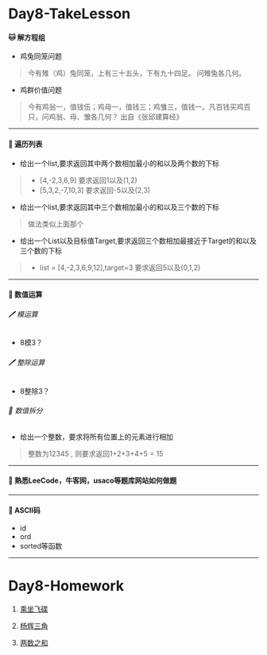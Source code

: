 # Day8-TakeLesson

#### :cat: 解方程组

- 鸡兔同笼问题

> 今有雉（鸡）兔同笼，上有三十五头，下有九十四足。 问雉兔各几何。

- 鸡群价值问题

> 今有鸡翁一，值钱伍；鸡母一，值钱三；鸡雏三，值钱一。凡百钱买鸡百只，问鸡翁、母、雏各几何？ 出自《张邱建算经》

---

#### :dog: 遍历列表

- 给出一个list,要求返回其中两个数相加最小的和以及两个数的下标

> - [4,-2,3,6,9] 要求返回1以及(1,2)
> - [5,3,2,-7,10,3] 要求返回-5以及(2,3)

- 给出一个list,要求返回其中三个数相加最小的和以及三个数的下标

> 做法类似上面那个

- 给出一个List以及目标值Target,要求返回三个数相加最接近于Target的和以及三个数的下标

> - list = [4,-2,3,6,9,12],target=3  要求返回5以及(0,1,2)

---

#### :pig: 数值运算

###### :pen: 模运算

- 8模3？

###### :pen: 整除运算

- 8整除3？

###### :watermelon: 数值拆分

- 给出一个整数，要求将所有位置上的元素进行相加

> 整数为12345 , 则要求返回1+2+3+4+5 = 15

---

#### :strawberry: 熟悉LeeCode，牛客网，usaco等题库网站如何做题

---

#### :strawberry: ASCII码

- id
- ord
- sorted等函数

---

# Day8-Homework

1. [乘坐飞碟](https://ac.nowcoder.com/acm/contest/395/A)

2. [杨辉三角](https://www.nowcoder.com/questionTerminal/e98bd047f1cf498298b1f19a5170f06d?orderByHotValue=0&commentTags=C/C++)
3. [两数之和](https://leetcode-cn.com/problems/two-sum/)

